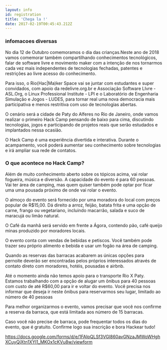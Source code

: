 ```yaml
---
layout: info
id: registration
title: 'Chega la !'
date: 2017-02-19T00:45:43.212Z
---
```

### infomacoes diversas
No dia 12 de Outubro comemoramos o dia das crianças.Neste ano de 2018 vamos
comemorar também compartilhando conhecimentos tecnológicos, falar de
software livre e movimento maker com a intenção de nos tornarmos cada vez
mais independentes de tecnologias fechadas, patentes e restrições ao livre
acesso do conhecimento.

Para isso, o Rio(Hac|Ma)ker Space vai se juntar com estudantes e super
convidados, com apoio da redelivre.org.br e Associação Software LIvre -
ASL.Org, o Linux Professional Institute - LPI e o Laboratório de Engenharia
Simulação e Jogos - LUDES, para tornar real uma nova democracia mais
participativa e menos restritiva com uso de tecnologias abertas.

O cenário será a cidade de Paty do Alferes no Rio de Janeiro, onde vamos
realizar o primeiro Hack Camp pensando de baixo para cima, discutindo
tecnologias, jogos e participando de projetos reais que serão estudados e
implantados nessa ocasião.

O Hack Camp é uma experiência divertida e interativa. Durante o acampamento,
você poderá aumentar seu conhecimento sobre tecnologias e irá ampliar sua
rede de contatos.

### O que acontece no Hack Camp?

Além de muito conhecimento aberto sobre os tópicos acima, vai rolar fogueira, música e diversão.
A capacidade do evento é para 60 pessoas. Vai ter área de camping, mas quem
quiser também pode optar por ficar uma uma pousada próximo de onde vai rolar
o evento.

O almoço do evento será fornecido por uma moradora do local com preços
popular de R$15,00. Dá direito a arroz, feijão, batata frita e uma opção de
carne, frango ou vegetariano, incluindo macarrão, salada e suco de maracujá
ou limão natural.

O Café da manhã será servido em frente a Ágora, contendo pão, café queijo
minas produzido por moradores locais.

O evento conta com vendas de bebidas e petiscos. Você também pode trazer seu
próprio alimento e bebida e usar um fogão na área de camping.

Quando as reservas das barracas acabarem as únicas opções para pernoite
deverão ser encontradas pelos próprios interessados através de contato
direto com moradores, hotéis, pousadas e airbnb.

Até o momento ainda não temos apoio para o transporte Rio X Paty. Estamos
trabalhando com a opção de alugar um ônibus para 40 pessoas com custo de até
R$60,00 para ir e voltar do evento. Você precisa nos informar que deseja ir
neste ônibus para reservarmos seu lugar, limitado ao número de 40 pessoas

Para melhor organizarmos o evento, vamos precisar que você nos confirme a
reserva da barraca, que está limitada aos número de 15 barracas. 

Caso você não precise de barraca, pode frequentar todos os dias do evento, que é gratuito.
Confirme logo sua inscrição e bora Hackear tudo! 

https://docs.google.com/forms/d/e/1FAIpQLSf3VGl860avGNzaJMWoWHghXCuyQjXtn1XYI1_MKOx1cKVu8w/viewform
